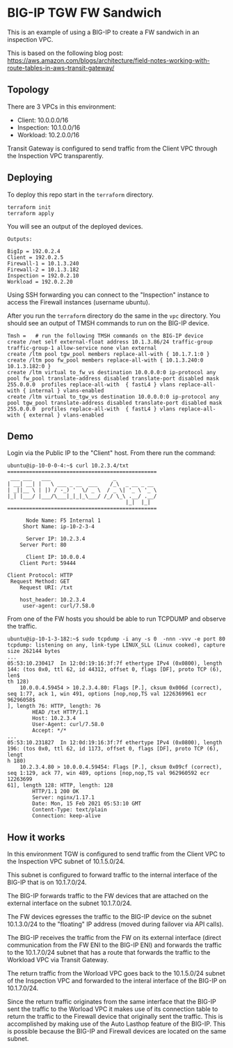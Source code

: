 # BIG-IP TGW FW Sandwich

This is an example of using a BIG-IP to create a FW sandwich in an inspection VPC.

This is based on the following blog post: https://aws.amazon.com/blogs/architecture/field-notes-working-with-route-tables-in-aws-transit-gateway/

## Topology

There are 3 VPCs in this environment:

- Client: 10.0.0.0/16
- Inspection: 10.1.0.0/16
- Workload: 10.2.0.0/16

Transit Gateway is configured to send traffic from the Client VPC through the Inspection VPC transparently.

## Deploying

To deploy this repo start in the `terraform` directory.

```
terraform init
terraform apply
```

You will see an output of the deployed devices.

```
Outputs:

BigIp = 192.0.2.4
Client = 192.0.2.5
Firewall-1 = 10.1.3.240
Firewall-2 = 10.1.3.182
Inspection = 192.0.2.10
Workload = 192.0.2.20
```

Using SSH forwarding you can connect to the "Inspection" instance to access the Firewall instances (username ubuntu).

After you run the `terraform` directory do the same in the `vpc` directory.  You should see an output of TMSH commands to run on the BIG-IP device.

```
Tmsh =   # run the following TMSH commands on the BIG-IP device
create /net self external-float address 10.1.3.86/24 traffic-group traffic-group-1 allow-service none vlan external
create /ltm pool tgw_pool members replace-all-with { 10.1.7.1:0 }
create /ltm poo fw_pool members replace-all-with { 10.1.3.240:0 10.1.3.182:0 }
create /ltm virtual to_fw_vs destination 10.0.0.0:0 ip-protocol any pool fw_pool translate-address disabled translate-port disabled mask 255.0.0.0  profiles replace-all-with  { fastL4 } vlans replace-all-with { internal } vlans-enabled
create /ltm virtual to_tgw_vs destination 10.0.0.0:0 ip-protocol any pool tgw_pool translate-address disabled translate-port disabled mask 255.0.0.0  profiles replace-all-with  { fastL4 } vlans replace-all-with { external } vlans-enabled
```

## Demo

Login via the Public IP to the "Client" host.  From there run the command:

```
ubuntu@ip-10-0-0-4:~$ curl 10.2.3.4/txt
================================================
 ___ ___   ___                    _
| __| __| |   \ ___ _ __  ___    /_\  _ __ _ __
| _||__ \ | |) / -_) '  \/ _ \  / _ \| '_ \ '_ \
|_| |___/ |___/\___|_|_|_\___/ /_/ \_\ .__/ .__/
                                      |_|  |_|
================================================

      Node Name: F5 Internal 1
     Short Name: ip-10-2-3-4

      Server IP: 10.2.3.4
    Server Port: 80

      Client IP: 10.0.0.4
    Client Port: 59444

Client Protocol: HTTP
 Request Method: GET
    Request URI: /txt

    host_header: 10.2.3.4
     user-agent: curl/7.58.0
```

From one of the FW hosts you should be able to run TCPDUMP and observe the traffic.

```
ubuntu@ip-10-1-3-182:~$ sudo tcpdump -i any -s 0  -nnn -vvv -e port 80
tcpdump: listening on any, link-type LINUX_SLL (Linux cooked), capture size 262144 bytes
...
05:53:10.230417  In 12:0d:19:16:3f:7f ethertype IPv4 (0x0800), length 144: (tos 0x0, ttl 62, id 44312, offset 0, flags [DF], proto TCP (6), len$
th 128)
    10.0.0.4.59454 > 10.2.3.4.80: Flags [P.], cksum 0x006d (correct), seq 1:77, ack 1, win 491, options [nop,nop,TS val 1226369961 ecr 96296058$
], length 76: HTTP, length: 76
        HEAD /txt HTTP/1.1
        Host: 10.2.3.4
        User-Agent: curl/7.58.0
        Accept: */*
...
05:53:10.231827  In 12:0d:19:16:3f:7f ethertype IPv4 (0x0800), length 196: (tos 0x0, ttl 62, id 1173, offset 0, flags [DF], proto TCP (6), lengt
h 180)
    10.2.3.4.80 > 10.0.0.4.59454: Flags [P.], cksum 0x09cf (correct), seq 1:129, ack 77, win 489, options [nop,nop,TS val 962960592 ecr 12263699
61], length 128: HTTP, length: 128
        HTTP/1.1 200 OK
        Server: nginx/1.17.1
        Date: Mon, 15 Feb 2021 05:53:10 GMT
        Content-Type: text/plain
        Connection: keep-alive
```

## How it works

In this environment TGW is configured to send traffic from the Client VPC to the Inspection VPC subnet of 10.1.5.0/24.

This subnet is configured to forward traffic to the internal interface of the BIG-IP that is on 10.1.7.0/24.

The BIG-IP forwards traffic to the FW devices that are attached on the external interface on the subnet 10.1.7.0/24.

The FW devices egresses the traffic to the BIG-IP device on the subnet 10.1.3.0/24 to the "floating" IP address (moved during failover via API calls).

The BIG-IP receives the traffic from the FW on its external interface (direct communication from the FW ENI to the BIG-IP ENI) and forwards the traffic to the 10.1.7.0/24 subnet that has a route that forwards the traffic to the Workload VPC via Transit Gateway.

The return traffic from the Worload VPC goes back to the 10.1.5.0/24 subnet of the Inspection VPC and forwarded to the interal interface of the BIG-IP on 10.1.7.0/24.

Since the return traffic originates from the same interface that the BIG-IP sent the traffic to the Worload VPC it makes use of its connection table to return the traffic to the Firewall device that originally sent the traffic.  This is accomplished by making use of the Auto Lasthop feature of the BIG-IP.  This is possible because the BIG-IP and Firewall devices are located on the same subnet.